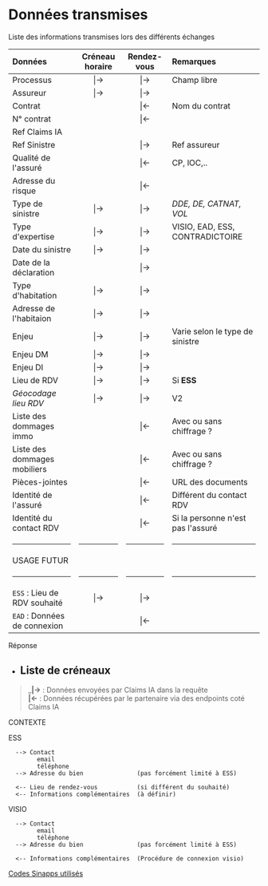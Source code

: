 # Données transmises

Liste des informations transmises lors des différents échanges

<!-- title: Liste des champs transmis -->

| Données                      | Créneau horaire | Rendez-vous | Remarques                         |
| :--------------------------- | :-------------: | :---------: | :-------------------------------- |
| Processus                    |      \|->       |    \|->     | Champ libre                       |
| Assureur                     |      \|->       |    \|->     |                                   |
| Contrat                      |                 |    \|<-     | Nom du contrat                    |
| N° contrat                   |                 |    \|<-     |                                   |
| Ref Claims IA                |                 |             |                                   |
| Ref Sinistre                 |                 |    \|->     | Ref assureur                      |
| Qualité de l'assuré          |                 |    \|<-     | CP, lOC,..                        |
| Adresse du risque            |                 |    \|<-     |                                   |
| Type de sinistre             |      \|->       |    \|->     | _DDE, DE, CATNAT, VOL_            |
| Type d'expertise             |      \|->       |    \|->     | VISIO, EAD, ESS, CONTRADICTOIRE   |
| Date du sinistre             |      \|->       |    \|->     |                                   |
| Date de la déclaration       |                 |    \|->     |                                   |
| Type d'habitation            |      \|->       |    \|->     |                                   |
| Adresse de l'habitaion       |      \|->       |    \|->     |                                   |
| Enjeu                        |      \|->       |    \|->     | Varie selon le type de sinistre   |
| Enjeu DM                     |      \|->       |    \|->     |
| Enjeu DI                     |      \|->       |    \|->     |                                   |
| Lieu de RDV                  |      \|->       |    \|->     | Si **ESS**                        |
| _Géocodage lieu RDV_         |      \|->       |    \|->     | V2                                |
| Liste des dommages immo      |                 |    \|<-     | Avec ou sans chiffrage ?          |
| Liste des dommages mobiliers |                 |    \|<-     | Avec ou sans chiffrage ?          |
| Pièces-jointes               |                 |    \|<-     | URL des documents                 |
| Identité de l'assuré         |                 |    \|<-     | Différent du contact RDV          |
| Identité du contact RDV      |                 |    \|<-     | Si la personne n'est pas l'assuré |
| <hr>                         |      <hr>       |    <hr>     | <hr>                              |
| USAGE FUTUR                  |                 |             |                                   |
| <hr>                         |      <hr>       |    <hr>     | <hr>                              |
| `ESS` : Lieu de RDV souhaité |      \|->       |    \|->     |                                   |
| `EAD` : Données de connexion |                 |    \|<-     |                                   |

Réponse

- ## Liste de créneaux

<!-- theme: info -->

> _**\|->** : Données envoyées par Claims IA dans la requête<br>
> **\|<-** : Données récupérées par le partenaire via des endpoints coté Claims IA

CONTEXTE

ESS

```
  --> Contact
        email
        téléphone
  --> Adresse du bien               (pas forcément limité à ESS)

  <-- Lieu de rendez-vous           (si différent du souhaité)
  <-- Informations complémentaires  (à définir)
```

VISIO

```
  --> Contact
        email
        téléphone
  --> Adresse du bien               (pas forcément limité à ESS)

  <-- Informations complémentaires  (Procédure de connexion visio)
```

[Codes Sinapps utilisés](docs/sinapps/Type-de-risque.md)
